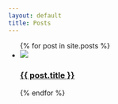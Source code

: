 ```yaml
---
layout: default
title: Posts
---
```

<ul class="entries">
  {% for post in site.posts %}

  <li>
    <a href="{{ post.url }}">
    <img src="/post/{{ post.image }}"/> <br>
      <h3>{{ post.title }}</h3>
    </a>
  </li>

  {% endfor %}
</ul>
